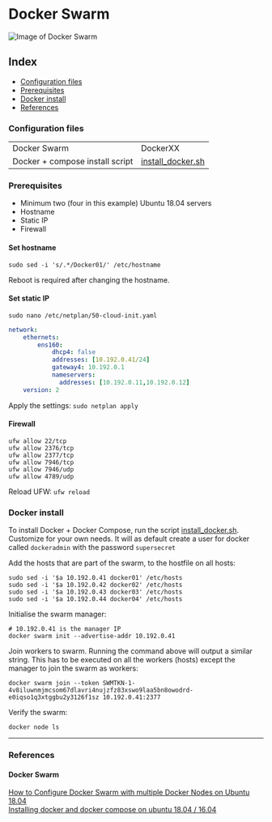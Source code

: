# Docker Swarm
![Image of Docker Swarm](https://github.com/kvishno/H5/raw/master/images/DockerSwarm.png)

## Index  
  * [Configuration files](#configuration-files)
  * [Prerequisites](#prerequisites)
  * [Docker install](#docker-install)
  * [References](#references)

### Configuration files

<table>
  <tr>
    <td>Docker Swarm</td>
    <td>DockerXX</td>
  </tr>
  <tr>
    <td>Docker + compose install script</td>
    <td><a href="../docker/install_docker.sh">install_docker.sh</a></td>
  </tr>  
</table>

### Prerequisites
* Minimum two (four in this example) Ubuntu 18.04 servers
* Hostname
* Static IP
* Firewall

#### Set hostname 
```
sudo sed -i 's/.*/Docker01/' /etc/hostname
```
Reboot is required after changing the hostname.

#### Set static IP
`sudo nano /etc/netplan/50-cloud-init.yaml`

```yaml
network:
    ethernets:
        ens160:
            dhcp4: false
            addresses: [10.192.0.41/24]
            gateway4: 10.192.0.1
            nameservers:
              addresses: [10.192.0.11,10.192.0.12]
    version: 2
```

Apply the settings: `sudo netplan apply`

#### Firewall

```
ufw allow 22/tcp
ufw allow 2376/tcp
ufw allow 2377/tcp
ufw allow 7946/tcp
ufw allow 7946/udp
ufw allow 4789/udp
```

Reload UFW: `ufw reload`

### Docker install

To install Docker + Docker Compose, run the script <a href="../docker/install_docker.sh">install_docker.sh</a>. Customize for your own needs. It will as default create a user for docker called `dockeradmin` with the password `supersecret`


Add the hosts that are part of the swarm, to the hostfile on all hosts:
```
sudo sed -i '$a 10.192.0.41 docker01' /etc/hosts
sudo sed -i '$a 10.192.0.42 docker02' /etc/hosts
sudo sed -i '$a 10.192.0.43 docker03' /etc/hosts
sudo sed -i '$a 10.192.0.44 docker04' /etc/hosts
```

Initialise the swarm manager:
```
# 10.192.0.41 is the manager IP
docker swarm init --advertise-addr 10.192.0.41
```

Join workers to swarm. Running the command above will output a similar string. This has to be executed on all the workers (hosts) except the manager to join the swarm as workers:
```
docker swarm join --token SWMTKN-1-4v8iluwnmjmcsom67dlavri4nujzfz83xswo9laa5bn8owodrd-e0iqso1q3xtggbu2y3126f1sz 10.192.0.41:2377
```

Verify the swarm:
```
docker node ls
```


-------------------------
### References
#### Docker Swarm
[How to Configure Docker Swarm with multiple Docker Nodes on Ubuntu 18.04](https://linuxconfig.org/how-to-configure-docker-swarm-with-multiple-docker-nodes-on-ubuntu-18-04)  
[Installing docker and docker compose on ubuntu 18.04 / 16.04](https://medium.com/@techgeek628/installing-docker-and-docker-compose-on-ubuntu-18-04-16-04-a38179502d9b)  
